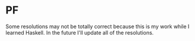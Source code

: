 # PF
Some resolutions may not be totally correct because this is my work while I learned Haskell. In the future I'll update all of the resolutions.
